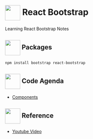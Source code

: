 # <img align= center width=50px src="https://miro.medium.com/max/1400/1*ZSIihImW6DeVOYwUL-ghfQ.png"> React Bootstrap
 Learning React Bootstrap Notes
 
 
## <img align= center width=50px src="https://upload.wikimedia.org/wikipedia/commons/thumb/d/db/Npm-logo.svg/540px-Npm-logo.svg.png"> Packages

```
npm install bootstrap react-bootstrap
```
 
## <img align= center width=50px src="https://cdn0.iconfinder.com/data/icons/editorial-darkmode/24/editorial_html-512.png"> Code Agenda
- <a href="https://github.com/BasmaElhoseny01/react-bootstrap/blob/master/src/App.js">Components</a>
 
 ##  <img align= center width=50px src="https://freeiconshop.com/wp-content/uploads/edd/search-flat.png"> Reference
 - <a href="https://www.youtube.com/watch?v=8pKjULHzs0s">Youtube Video</a>
